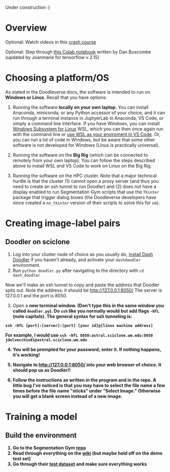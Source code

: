 Under construction :)

# Overview

Optional: Watch videos in this [crash course](https://developers.google.com/machine-learning/crash-course)

Optional: Step through [this Colab notebook](https://colab.research.google.com/drive/1NBfpdD9AcDTvvnXroPtBrsTQqRGS4M6r?usp=sharing) written by Dan Buscombe (updated by Joanmarie for tensorflow v 2.15) 

# Choosing a platform/OS

As stated in the Doodleverse docs, the software is intended to run on <b>Windows or Linux</b>. Recall that you have options: 
1. Running the software <b>locally on your own laptop</b>. You can install Anaconda, miniconda, or any Python accessor of your choice, and it can run through a terminal instance in JuptyerLab in Anaconda, VS Code, or simply a command line interface. If you have Windows, you can install [Windows Subsystem for Linux](https://learn.microsoft.com/en-us/windows/wsl/install) WSL, which you can then once again run with the command line or [use WSL as your enviroment in VS Code](https://learn.microsoft.com/en-us/windows/wsl/tutorials/wsl-vscode). Or, you can run a lot of code in Windows, but be aware that some other software is not developed for Windows (Linux is practically universal).

2. Running the software on the <b>Big Rig</b> (which can be connected to remotely from your own laptop). You can follow the steps described above to install WSL and VS Code to work on Linux on the Big Rig. 

3. Running the software on the </b>HPC cluster</b>. Note that a major technical hurdle is that the cluster (1) cannot open a proxy server (and thus you need to create an ssh tunnel to run Doodler) and (2) does not have a display enabled to run Segmentation Gym scripts that use the `TKinter` package that trigger dialog boxes (the Doodleverse developers have since created a `no_tkinter` version of their scripts to solve this for us). 

# Creating image-label pairs

## Doodler on sciclone

1. Log into your cluster node of choice as you usually do, [install Dash Doodler](https://github.com/Doodleverse/dash_doodler) if you haven't already, and activate your `dashdoodler` environment. 
2. Run `python doodler.py` after navigating to the directory with `cd dash_doodler`

Now we'll make an ssh tunnel to copy and paste the address that Doodler spits out. Note the address: it should be http://127.0.0.1:8050/  The server is 127.0.0.1 and the port is 8050. 

3. Open a <b>new terminal window<b/>. (Don't type this in the same window you called `doodler.py`). Do `ssh` like you normally would but add flags `-NfL` (note capitals). The general syntax for ssh tunneling is:

`ssh -NfL [port]:[server]:[port] [your id]@[linux machine address]`

For example, I would use `ssh -NfL 8050:astral.sciclone.wm.edu:8050 jdelvecchio01@astral.sciclone.wm.edu`

4. You will be prompted for your password; enter it. If nothing happens, it's working!

5. Navigate to http://127.0.0.1:8050/ into your web browser of choice. It should pop us as Doodler!!

6. Follow the instructions as written in the program and in the repo. A little bug I've noticed is that you may have to select the file name a few times before the file name "sticks" under "Select Image." Otherwise you will get a blank screen instead of a new image. 

# Training a model

## Build the environment
1. Go to the Segmentation Gym [repo](https://github.com/Doodleverse/segmentation_gym0)
2. Read through everything on the [wiki](https://github.com/Doodleverse/segmentation_gym/wiki) (but maybe hold off on the demo test set)
3. Go through their [test dataset](https://github.com/Doodleverse/segmentation_gym?tab=readme-ov-file#test-dataset) and make sure everything works 